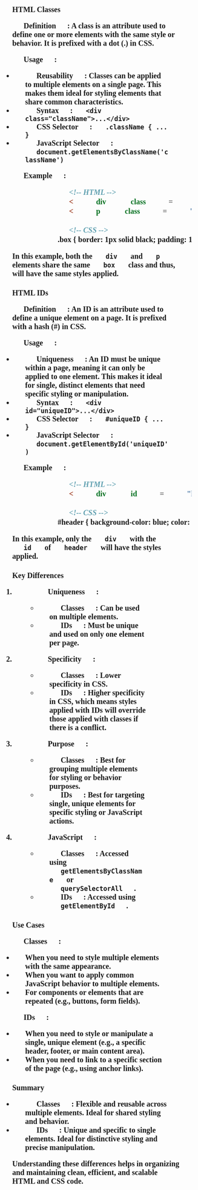 
<style>*{padding-left:30px; padding-right:30px; font-family:Montserrat; font-size: 20px; font-weight: bold;}</style>



 HTML Classes

**Definition**:
A class is an attribute used to define one or more elements with the same style or behavior. It is prefixed with a dot (.) in CSS.

**Usage**:

- **Reusability**: Classes can be applied to multiple elements on a single page. This makes them ideal for styling elements that share common characteristics.
- **Syntax**: `<div class="className">...</div>`
- **CSS Selector**: `.className { ... }`
- **JavaScript Selector**: `document.getElementsByClassName('className')`

**Example**:

```html
<!-- HTML -->
<div class="box"></div>
<p class="box">This is a paragraph.</p>

<!-- CSS -->
.box { border: 1px solid black; padding: 10px; }
```

In this example, both the `div` and `p` elements share the same `box` class and thus, will have the same styles applied.

### HTML IDs

**Definition**:
An ID is an attribute used to define a unique element on a page. It is prefixed with a hash (#) in CSS.

**Usage**:

- **Uniqueness**: An ID must be unique within a page, meaning it can only be applied to one element. This makes it ideal for single, distinct elements that need specific styling or manipulation.
- **Syntax**: `<div id="uniqueID">...</div>`
- **CSS Selector**: `#uniqueID { ... }`
- **JavaScript Selector**: `document.getElementById('uniqueID')`

**Example**:

```html
<!-- HTML -->
<div id="header">This is the header</div>

<!-- CSS -->
#header { background-color: blue; color: white; }
```

In this example, only the `div` with the `id` of `header` will have the styles applied.

### Key Differences

1. **Uniqueness**:

   - **Classes**: Can be used on multiple elements.
   - **IDs**: Must be unique and used on only one element per page.

2. **Specificity**:

   - **Classes**: Lower specificity in CSS.
   - **IDs**: Higher specificity in CSS, which means styles applied with IDs will override those applied with classes if there is a conflict.

3. **Purpose**:

   - **Classes**: Best for grouping multiple elements for styling or behavior purposes.
   - **IDs**: Best for targeting single, unique elements for specific styling or JavaScript actions.

4. **JavaScript**:
   - **Classes**: Accessed using `getElementsByClassName` or `querySelectorAll`.
   - **IDs**: Accessed using `getElementById`.

### Use Cases

**Classes**:

- When you need to style multiple elements with the same appearance.
- When you want to apply common JavaScript behavior to multiple elements.
- For components or elements that are repeated (e.g., buttons, form fields).

**IDs**:

- When you need to style or manipulate a single, unique element (e.g., a specific header, footer, or main content area).
- When you need to link to a specific section of the page (e.g., using anchor links).

### Summary

- **Classes**: Flexible and reusable across multiple elements. Ideal for shared styling and behavior.
- **IDs**: Unique and specific to single elements. Ideal for distinctive styling and precise manipulation.

Understanding these differences helps in organizing and maintaining clean, efficient, and scalable HTML and CSS code.
